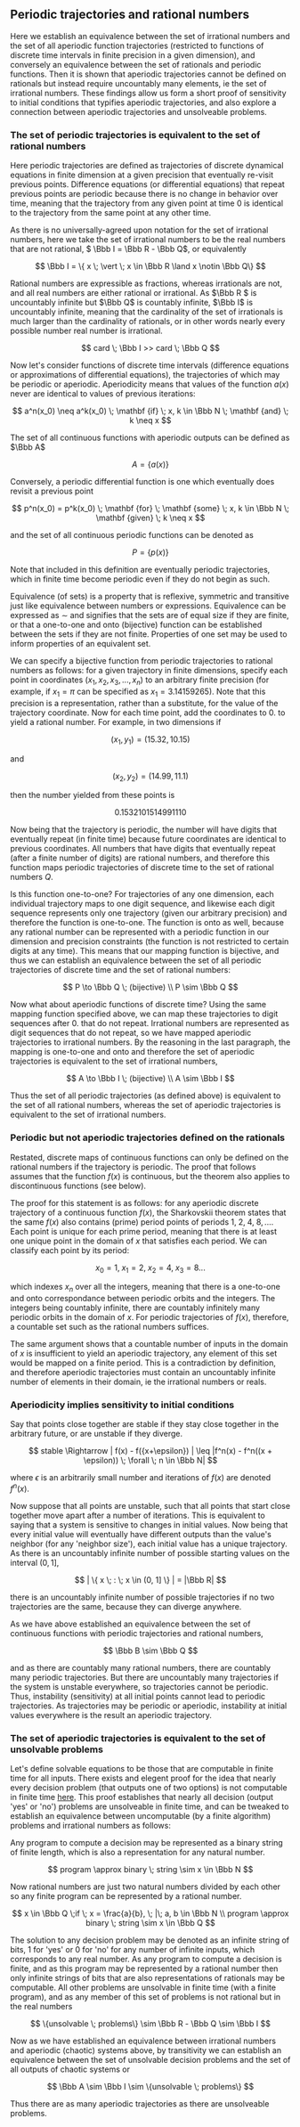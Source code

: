 ## Periodic trajectories and rational numbers

Here we establish an equivalence between the set of irrational numbers and the set of all aperiodic function trajectories (restricted to functions of discrete time intervals in finite precision in a given dimension), and conversely an equivalence between the set of rationals and periodic functions.  Then it is shown that aperiodic trajectories cannot be defined on rationals but instead require uncountably many elements, ie the set of irrational numbers.  These findings allow us form a short proof of sensitivity to initial conditions that typifies aperiodic trajectories, and also explore a connection between aperiodic trajectories and unsolveable problems. 

### The set of periodic trajectories is equivalent to the set of rational numbers

Here periodic trajectories are defined as trajectories of discrete dynamical equations in finite dimension at a given precision that eventually re-visit previous points.  Difference equations (or differential equations) that repeat previous points are periodic because there is no change in behavior over time, meaning that the trajectory from any given point at time 0 is identical to the trajectory from the same point at any other time.

As there is no universally-agreed upon notation for the set of irrational numbers, here we take the set of irrational numbers to be the real numbers that are not rational, $ \Bbb I = \Bbb R - \Bbb Q$, or equivalently

$$ \Bbb I = \{ x \; \vert \; x \in \Bbb R \land x \notin \Bbb Q\} $$

Rational numbers are expressible as fractions, whereas irrationals are not, and all real numbers are either rational or irrational.  As $\Bbb R $ is uncountably infinite but $\Bbb Q$ is countably infinite, $\Bbb I$ is uncountably infinite, meaning that the cardinality of the set of irrationals is much larger than the cardinality of rationals, or in other words nearly every possible number real number is irrational.

$$
card \; \Bbb I  >>  card \; \Bbb Q
$$

Now let's consider functions of discrete time intervals (difference equations or approximations of differential equations), the trajectories of which may be periodic or aperiodic. Aperiodicity means that values of the function $a(x)$ never are identical to values of previous iterations:

$$
a^n(x_0) \neq a^k(x_0) \; \mathbf {if} \; x, k \in \Bbb N \; \mathbf {and} \; k \neq x
$$

The set of all continuous functions with aperiodic outputs can be defined as $\Bbb A$

$$ 
A = \{a(x)\}
$$

Conversely, a periodic differential function is one which eventually does revisit a previous point

$$
p^n(x_0) = p^k(x_0) \; \mathbf {for} \; \mathbf {some} \; x, k \in \Bbb N \; \mathbf {given} \; k \neq x
$$

and the set of all continuous periodic functions can be denoted as
 
$$
P = \{ p(x) \}
$$

Note that included in this definition are eventually periodic trajectories, which in finite time become periodic even if they do not begin as such.  

Equivalence (of sets) is a property that is reflexive, symmetric and transitive just like equivalence between numbers or expressions. Equivalence can be expressed as $\sim$ and signifies that the sets are of equal size if they are finite, or that a one-to-one and onto (bijective) function can be established between the sets if they are not finite. Properties of one set may be used to inform properties of an equivalent set.

We can specify a bijective function from periodic trajectories to rational numbers as follows: for a given trajectory in finite dimensions, specify each point in coordinates $(x_1, x_2, x_3, ..., x_n)$ to an arbitrary finite precision (for example, if $x_1 = \pi$ can be specified as $x_1 = 3.14159265$).  Note that this precision is a representation, rather than a substitute, for the value of the trajectory coordinate.  Now for each time point, add the coordinates to $0.$ to yield a rational number.  For example, in two dimensions if 

$$(x_1, y_1) = (15.32, 10.15)$$

and 

$$(x_2, y_2) = (14.99, 11.1)$$

then the number yielded from these points is

$$ 0.1532101514991110 $$ 

Now being that the trajectory is periodic, the number will have digits that eventually repeat (in finite time) because future coordinates are identical to previous coordinates.  All numbers that have digits that eventually repeat (after a finite number of digits) are rational numbers, and therefore this function maps periodic trajectories of discrete time to the set of rational numbers $Q$. 

Is this function one-to-one? For trajectories of any one dimension, each individual trajectory maps to one digit sequence, and likewise each digit sequence represents only one trajectory (given our arbitrary precision) and therefore the function is one-to-one.  The function is onto as well, because any rational number can be represented with a periodic function in our dimension and precision constraints (the function is not restricted to certain digits at any time).  This means that our mapping function is bijective, and thus we can establish an equivalence between the set of all periodic trajectories of discrete time and the set of rational numbers:

$$
P \to \Bbb Q \; (bijective) \\
P \sim \Bbb Q 
$$

Now what about aperiodic functions of discrete time?  Using the same mapping function specified above, we can map these trajectories to digit sequences after $0.$ that do not repeat.  Irrational numbers are represented as digit sequences that do not repeat, so we have mapped aperiodic trajectories to irrational numbers.  By the reasoning in the last paragraph, the mapping is one-to-one and onto and therefore the set of aperiodic trajectories is equivalent to the set of irrational numbers,

$$
A \to \Bbb I \; (bijective) \\
A \sim \Bbb I
$$

Thus the set of all periodic trajectories (as defined above) is equivalent to the set of all rational numbers, whereas the set of aperiodic trajectories is equivalent to the set of irrational numbers.

### Periodic but not aperiodic trajectories defined on the rationals

Restated, discrete maps of continuous functions can only be defined on the rational numbers if the trajectory is periodic.  The proof that follows assumes that the function $f(x)$ is continuous, but the theorem also applies to discontinuous functions (see below).

The proof for this statement is as follows: for any aperiodic discrete trajectory of a continuous function $f(x)$, the Sharkovskii theorem states that the same $f(x)$ also contains (prime) period points of periods $1, \; 2, \; 4, \; 8, ...$.  Each point is unique for each prime period, meaning that there is at least one unique point in the domain of $x$ that satisfies each period.  We can classify each point by its period:

$$
x_0 = 1, \; x_1 = 2, \; x_2 = 4, \; x_3 = 8 ...
$$

which indexes $x_n$ over all the integers, meaning that there is a one-to-one and onto correspondance between periodic orbits and the integers.  The integers being countably infinite, there are countably infinitely many periodic orbits in the domain of $x$.  For periodic trajectories of $f(x)$, therefore, a countable set such as the rational numbers suffices.

The same argument shows that a countable number of inputs in the domain of $x$ is insufficient to yield an aperiodic trajectory, any element of this set would be mapped on a finite period.  This is a contradiction by definition, and therefore aperiodic trajectories must contain an uncountably infinite number of elements in their domain, ie the irrational numbers or reals.

### Aperiodicity implies sensitivity to initial conditions

Say that points close together are stable if they stay close together in the arbitrary future, or are unstable if they diverge.  

$$
stable \Rightarrow | f(x) - f({x+\epsilon}) | \leq |f^n(x) - f^n((x + \epsilon)) \; \forall \; n \in \Bbb N|
$$

where $\epsilon$ is an arbitrarily small number and iterations of $f(x)$ are denoted $f^n(x)$. 

Now suppose that all points are unstable, such that all points that start close together move apart after a number of iterations. This is equivalent to saying that a system is sensitive to changes in initial values.  Now being that every initial value will eventually have different outputs than the value's neighbor (for any 'neighbor size'), each initial value has a unique trajectory.  As there is an uncountably infinite number of possible starting values on the interval $(0,1]$, 

$$
| \{ x \; : \; x \in (0, 1] \} | = |\Bbb R|
$$

there is an uncountably infinite number of possible trajectories if no two trajectories are the same, because they can diverge anywhere.  

As we have above established an equivalence between the set of continuous functions with periodic trajectories and rational numbers, 

$$
\Bbb B \sim \Bbb Q
$$

and as there are countably many rational numbers, there are countably many periodic trajectories. But there are uncountably many trajectories if the system is unstable everywhere, so trajectories cannot be periodic. Thus, instability (sensitivity) at all initial points cannot lead to periodic trajectories. As trajectories may be periodic or aperiodic, instability at initial values everywhere is the result an aperiodic trajectory.

### The set of aperiodic trajectories is equivalent to the set of unsolvable problems

Let's define solvable equations to be those that are computable in finite time for all inputs.  There exists and elegent proof for the idea that nearly every decision problem (that outputs one of two options) is not computable in finite time [here](https://ocw.mit.edu/courses/electrical-engineering-and-computer-science/6-006-introduction-to-algorithms-fall-2011/lecture-videos/lecture-23-computational-complexity/).  This proof establishes that nearly all decision (output 'yes' or 'no') problems are unsolveable in finite time, and can be tweaked to establish an equivalence between uncomputable (by a finite algorithm) problems and irrational numbers as follows:

Any program to compute a decision may be represented as a binary string of finite length, which is also a representation for any natural number.  

$$ 
program \approx binary \; string \sim x \in \Bbb N
$$

Now rational numbers are just two natural numbers divided by each other so any finite program can be represented by a rational number.

$$ 
x \in \Bbb Q \;if \; x = \frac{a}{b}, \; |\; a, b \in \Bbb N \\
program \approx binary \; string \sim x \in \Bbb Q
$$

The solution to any decision problem may be denoted as an infinite string of bits, 1 for 'yes' or 0 for 'no' for any number of infinite inputs, which corresponds to any real number.  As any program to compute a decision is finite, and as this program may be represented by a rational number then only infinite strings of bits that are also representations of rationals may be computable. All other problems are unsolvable in finite time (with a finite program), and as any member of this set of problems is not rational but in the real numbers

$$
\{unsolvable \; problems\} \sim \Bbb R - \Bbb Q \sim \Bbb I
$$

Now as we have established an equivalence between irrational numbers and aperiodic (chaotic) systems above, by transitivity we can establish an equivalence between the set of unsolvable decision problems and the set of all outputs of chaotic systems or 

$$ 
\Bbb A \sim \Bbb I \sim \{unsolvable \; problems\}
$$

Thus there are as many aperiodic trajectories as there are unsolveable problems.










